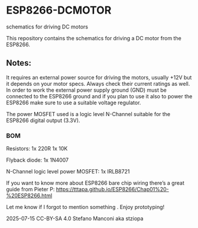 # ESP8266-DCMOTOR
schematics for driving DC motors

This repository contains the schematics for driving a DC motor from the ESP8266.

## Notes:
It requires an external power source for driving the motors, usually +12V but it depends on your motor specs. Always check their current ratings as well.
In order to work the external power supply ground (GND) must be connected to the ESP8266 ground and if you plan to use it also to power the ESP8266 make sure to use a suitable voltage regulator.

The power MOSFET used is a logic level N-Channel suitable for the ESP8266 digital output (3.3V).

### BOM
Resistors:
1x 220R
1x 10K

Flyback diode:
1x 1N4007

N-Channel logic level power MOSFET:
1x IRLB8721




If you want to know more about ESP8266 bare chip wiring there’s a great guide from Pieter P:
https://tttapa.github.io/ESP8266/Chap01%20-%20ESP8266.html

Let me know if I forgot to mention something .
Enjoy prototyping!

2025-07-15 CC-BY-SA 4.0 Stefano Manconi aka stziopa




